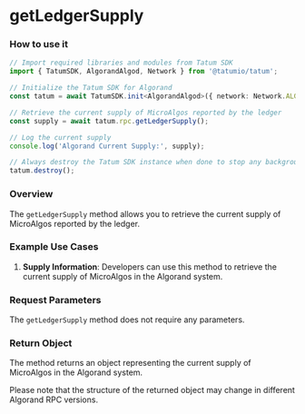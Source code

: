 # getLedgerSupply

### How to use it

```typescript
// Import required libraries and modules from Tatum SDK
import { TatumSDK, AlgorandAlgod, Network } from '@tatumio/tatum';

// Initialize the Tatum SDK for Algorand
const tatum = await TatumSDK.init<AlgorandAlgod>({ network: Network.ALGORAND_ALGOD });

// Retrieve the current supply of MicroAlgos reported by the ledger
const supply = await tatum.rpc.getLedgerSupply();

// Log the current supply
console.log('Algorand Current Supply:', supply);

// Always destroy the Tatum SDK instance when done to stop any background processes
tatum.destroy();
```

### Overview

The `getLedgerSupply` method allows you to retrieve the current supply of MicroAlgos reported by the ledger.

### Example Use Cases

1. **Supply Information**: Developers can use this method to retrieve the current supply of MicroAlgos in the Algorand system.

### Request Parameters

The `getLedgerSupply` method does not require any parameters.

### Return Object

The method returns an object representing the current supply of MicroAlgos in the Algorand system.

Please note that the structure of the returned object may change in different Algorand RPC versions.